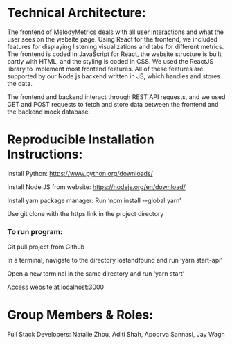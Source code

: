 
# Technical Architecture: 
The frontend of MelodyMetrics deals with all user interactions and what the user sees on the website page. Using React for the frontend, we included features for displaying listening visualizations and tabs for different metrics. The frontend is coded in JavaScript for React, the website structure is built partly with HTML, and the styling is coded in CSS. We used the ReactJS library to implement most frontend features. All of these features are supported by our Node.js backend written in JS, which handles and stores the data.

The frontend and backend interact through REST API requests, and we used GET and POST requests to fetch and store data between the frontend and the backend mock database.

# Reproducible Installation Instructions: 
Install Python: https://www.python.org/downloads/

Install Node.JS from website: https://nodejs.org/en/download/ 

Install yarn package manager: Run ‘npm install --global yarn’

Use git clone with the https link in the project directory

### To run program:

Git pull project from Github

In a terminal, navigate to the directory lostandfound and run ‘yarn start-api’

Open a new terminal in the same directory and run ‘yarn start’

Access website at localhost:3000

# Group Members & Roles: 
Full Stack Developers: Natalie Zhou, Aditi Shah, Apoorva Sannasi, Jay Wagh


